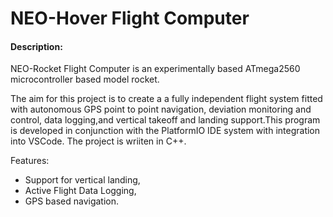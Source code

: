 # NEO-Hover Flight Computer

#### Description:

NEO-Rocket Flight Computer is an experimentally based ATmega2560 microcontroller based model rocket.

The aim for this project is to create a a fully independent flight system fitted with autonomous GPS point to point navigation,
deviation monitoring and control, data logging,and vertical takeoff and landing support.This program is developed in conjunction with the
PlatformIO IDE system with integration into VSCode. The project is wriiten in C++.

Features:

* Support for vertical landing,
* Active Flight Data Logging,
* GPS based navigation.



